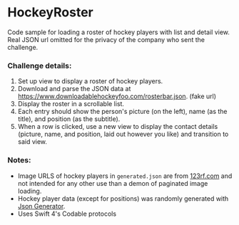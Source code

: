 # HockeyRoster
Code sample for loading a roster of hockey players with list and detail view.<br> Real JSON url omitted for the privacy of the company who sent the challenge. 

### Challenge details:

1. Set up view to display a roster of hockey players.
2. Download and parse the JSON data at https://www.downloadablehockeyfoo.com/rosterbar.json. (fake url)
3. Display the roster in a scrollable list.
4. Each entry should show the person's picture (on the left), name (as the title), and position (as the subtitle).
5. When a row is clicked, use a new view to display the contact details (picture, name, and position, laid out however you like) and transition to said view.

### Notes:
+ Image URLS of hockey players in `generated.json` are from <a href="https://www.123rf.com/stock-photo/hockey_player.html">123rf.com</a> and not intended for any other use than a demon of paginated image loading.
+ Hockey player data (except for positions) was randomly generated with <a href="https://www.json-generator.com">Json Generator</a>.
+ Uses Swift 4's Codable protocols
